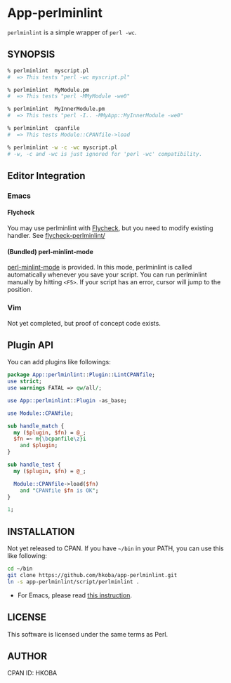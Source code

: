 App-perlminlint
====================

`perlminlint` is a simple wrapper of `perl -wc`.

SYNOPSIS
--------------------

```sh
% perlminlint  myscript.pl
#  => This tests "perl -wc myscript.pl"

% perlminlint  MyModule.pm
#  => This tests "perl -MMyModule -we0"

% perlminlint  MyInnerModule.pm
#  => This tests "perl -I.. -MMyApp::MyInnerModule -we0"

% perlminlint  cpanfile
#  => This tests Module::CPANfile->load

% perlminlint -w -c -wc myscript.pl
# -w, -c and -wc is just ignored for 'perl -wc' compatibility.
```

Editor Integration
--------------------

### Emacs

#### Flycheck

You may use perlminlint with
[Flycheck](http://flycheck.readthedocs.org/en/latest/index.html),
but you need to modify existing handler.
See [flycheck-perlminlint/](flycheck-perlminlint/README.md)


#### (Bundled) perl-minlint-mode

[perl-minlint-mode](./elisp/README.md) is provided.
In this mode, perlminlint is called automatically whenever you save your script.
You can run perlminlint manually by hitting `<F5>`.
If your script has an error, cursor will jump to the position.

### Vim

Not yet completed, but proof of concept code exists.


Plugin API
--------------------

You can add plugins like followings:

```perl
package App::perlminlint::Plugin::LintCPANfile;
use strict;
use warnings FATAL => qw/all/;

use App::perlminlint::Plugin -as_base;

use Module::CPANfile;

sub handle_match {
  my ($plugin, $fn) = @_;
  $fn =~ m{\bcpanfile\z}i
    and $plugin;
}

sub handle_test {
  my ($plugin, $fn) = @_;

  Module::CPANfile->load($fn)
    and "CPANfile $fn is OK";
}

1;
```


INSTALLATION
--------------------

Not yet released to CPAN. 
If you have `~/bin` in your PATH, you can use this like following:

```sh
cd ~/bin
git clone https://github.com/hkoba/app-perlminlint.git
ln -s app-perlminlint/script/perlminlint .
```

* For Emacs, please read [this instruction](./elisp/README.md).

LICENSE
--------------------
This software is licensed under the same terms as Perl.

AUTHOR
--------------------
CPAN ID: HKOBA
